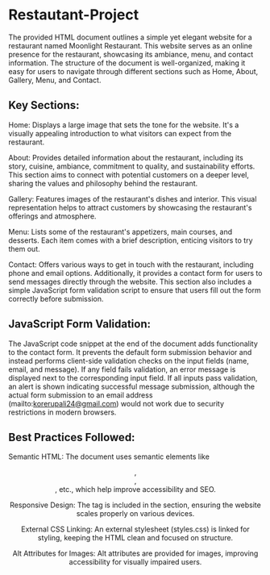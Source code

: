 # Restautant-Project

The provided HTML document outlines a simple yet elegant website for a restaurant named Moonlight Restaurant. This website serves as an online presence for the restaurant, showcasing its ambiance, menu, and contact information. The structure of the document is well-organized, making it easy for users to navigate through different sections such as Home, About, Gallery, Menu, and Contact.

## Key Sections:
Home: Displays a large image that sets the tone for the website. It's a visually appealing introduction to what visitors can expect from the restaurant.

About: Provides detailed information about the restaurant, including its story, cuisine, ambiance, commitment to quality, and sustainability efforts. This section aims to connect with potential customers on a deeper level, sharing the values and philosophy behind the restaurant.

Gallery: Features images of the restaurant's dishes and interior. This visual representation helps to attract customers by showcasing the restaurant's offerings and atmosphere.

Menu: Lists some of the restaurant's appetizers, main courses, and desserts. Each item comes with a brief description, enticing visitors to try them out.

Contact: Offers various ways to get in touch with the restaurant, including phone and email options. Additionally, it provides a contact form for users to send messages directly through the website. This section also includes a simple JavaScript form validation script to ensure that users fill out the form correctly before submission.

## JavaScript Form Validation:
The JavaScript code snippet at the end of the document adds functionality to the contact form. It prevents the default form submission behavior and instead performs client-side validation checks on the input fields (name, email, and message). If any field fails validation, an error message is displayed next to the corresponding input field. If all inputs pass validation, an alert is shown indicating successful message submission, although the actual form submission to an email address (mailto:korerupali24@gmail.com) would not work due to security restrictions in modern browsers.

## Best Practices Followed:

Semantic HTML: The document uses semantic elements like <header>, <nav>, <section>, etc., which help improve accessibility and SEO.

Responsive Design: The <meta name="viewport"> tag is included in the <head> section, ensuring the website scales properly on various devices.

External CSS Linking: An external stylesheet (styles.css) is linked for styling, keeping the HTML clean and focused on structure.

Alt Attributes for Images: Alt attributes are provided for images, improving accessibility for visually impaired users.
